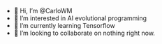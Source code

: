 - 👋 Hi, I’m @CarloWM
- 👀 I’m interested in AI evolutional programming
- 🌱 I’m currently learning Tensorflow
- 💞️ I’m looking to collaborate on nothing right now.

<!---
CarloWM/CarloWM is a ✨ special ✨ repository because its `README.md` (this file) appears on your GitHub profile.
You can click the Preview link to take a look at your changes.
--->

